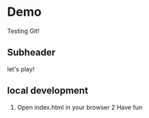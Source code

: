 # Demo
Testing Git!

## Subheader

let's play!


## local development

1. Open index.html in your browser
2  Have fun